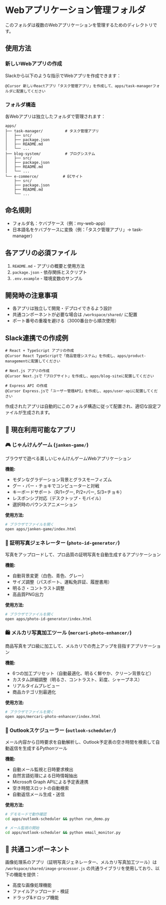 # Webアプリケーション管理フォルダ

このフォルダは複数のWebアプリケーションを管理するためのディレクトリです。

## 使用方法

### 新しいWebアプリの作成
Slackから以下のような指示でWebアプリを作成できます：

```
@Cursor 新しいReactアプリ「タスク管理アプリ」を作成して、apps/task-managerフォルダに配置してください
```

### フォルダ構造
各Webアプリは独立したフォルダで管理されます：

```
apps/
├── task-manager/          # タスク管理アプリ
│   ├── src/
│   ├── package.json
│   ├── README.md
│   └── ...
├── blog-system/           # ブログシステム
│   ├── src/
│   ├── package.json
│   ├── README.md
│   └── ...
└── e-commerce/           # ECサイト
    ├── src/
    ├── package.json
    ├── README.md
    └── ...
```

## 命名規則
- フォルダ名：ケバブケース（例：my-web-app）
- 日本語名をケバブケースに変換（例：「タスク管理アプリ」→ task-manager）

## 各アプリの必須ファイル
1. `README.md` - アプリの概要と使用方法
2. `package.json` - 依存関係とスクリプト
3. `.env.example` - 環境変数のサンプル

## 開発時の注意事項
- 各アプリは独立して開発・デプロイできるよう設計
- 共通コンポーネントが必要な場合は `/workspace/shared/` に配置
- ポート番号の重複を避ける（3000番台から順次使用）

## Slack連携での作成例
```
# React + TypeScript アプリの作成
@Cursor React TypeScriptで「商品管理システム」を作成し、apps/product-managementに配置してください

# Next.js アプリの作成
@Cursor Next.jsで「ブログサイト」を作成し、apps/blog-siteに配置してください

# Express API の作成
@Cursor Express.jsで「ユーザー管理API」を作成し、apps/user-apiに配置してください
```

作成されたアプリは自動的にこのフォルダ構造に従って配置され、適切な設定ファイルが生成されます。

## 📱 現在利用可能なアプリ

### 🎮 じゃんけんゲーム (`janken-game/`)
ブラウザで遊べる美しいじゃんけんゲームWebアプリケーション

**機能:**
- モダンなグラデーション背景とグラスモーフィズム
- グー・パー・チョキでコンピューターと対戦
- キーボードサポート（R/1=グー, P/2=パー, S/3=チョキ）
- レスポンシブ対応（デスクトップ・モバイル）
- 選択時のバウンスアニメーション

**使用方法:**
```bash
# ブラウザでファイルを開く
open apps/janken-game/index.html
```

### 📸 証明写真ジェネレーター (`photo-id-generator/`)
写真をアップロードして、プロ品質の証明写真を自動生成するアプリケーション

**機能:**
- 自動背景変更（白色、青色、グレー）
- サイズ調整（パスポート、運転免許証、履歴書用）
- 明るさ・コントラスト調整
- 高品質PNG出力

**使用方法:**
```bash
# ブラウザでファイルを開く
open apps/photo-id-generator/index.html
```

### 🛍️ メルカリ写真加工ツール (`mercari-photo-enhancer/`)
商品写真をプロ級に加工して、メルカリでの売上アップを目指すアプリケーション

**機能:**
- 6つの加工プリセット（自動最適化、明るく鮮やか、クリーン背景など）
- カスタム詳細調整（明るさ、コントラスト、彩度、シャープネス）
- リアルタイムプレビュー
- 商品カテゴリ別最適化

**使用方法:**
```bash
# ブラウザでファイルを開く
open apps/mercari-photo-enhancer/index.html
```

### 📅 Outlookスケジューラー (`outlook-scheduler/`)
メール内容から日時要求を自動解析し、Outlook予定表の空き時間を検索して自動返信を生成するPythonツール

**機能:**
- 自動メール監視と日時要求検出
- 自然言語処理による日時情報抽出
- Microsoft Graph APIによる予定表連携
- 空き時間スロットの自動検索
- 自動返信メール生成・送信

**使用方法:**
```bash
# デモモードで動作確認
cd apps/outlook-scheduler && python run_demo.py

# メール監視の開始
cd apps/outlook-scheduler && python email_monitor.py
```

## 🔧 共通コンポーネント

画像処理系のアプリ（証明写真ジェネレーター、メルカリ写真加工ツール）は `/workspace/shared/image-processor.js` の共通ライブラリを使用しており、以下の機能を提供：
- 高度な画像処理機能
- ファイルアップロード・検証
- ドラッグ&ドロップ機能
